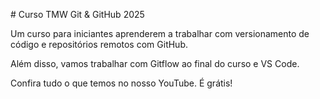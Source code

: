 \# Curso TMW Git \& GitHub 2025



Um curso para iniciantes aprenderem a trabalhar com versionamento de código e repositórios remotos com GitHub.



Além disso, vamos trabalhar com Gitflow ao final do curso e VS Code.

Confira tudo o que temos no nosso YouTube. É grátis!

